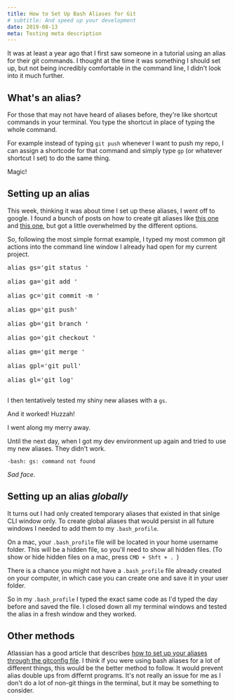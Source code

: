 ```yaml
---
title: How to Set Up Bash Aliases for Git
# subtitle: And speed up your development
date: 2019-08-13
meta: Testing meta description
---
```


It was at least a year ago that I first saw someone in a tutorial using an alias for their git commands. I thought at the time it was something I should set up, but not being incredibly comfortable in the command line, I didn't look into it much further.

## What's an alias?

For those that may not have heard of aliases before, they're like shortcut commands in your terminal. You type the shortcut in place of typing the whole command.

For example instead of typing `git push` whenever I want to push my repo, I can assign a shortcode for that command and simply type `gp` (or whatever shortcut I set) to do the same thing.

Magic!

## Setting up an alias

This week, thinking it was about time I set up these aliases, I went off to google. I found a bunch of posts on how to create git aliases like [this one](https://stackoverflow.com/questions/2553786/how-do-i-alias-commands-in-git) and [this one](https://githowto.com/aliases), but got a little overwhelmed by the different options. 

So, following the most simple format example, I typed my most common git actions into the command line window I already had open for my current project.
 

<pre>
<span class="green">alias</span> gs='git status '

<span class="green">alias</span> ga='git add '

<span class="green">alias</span> gc='git commit -m '

<span class="green">alias</span> gp='git push'

<span class="green">alias</span> gb='git branch '

<span class="green">alias</span> go='git checkout '

<span class="green">alias</span> gm='git merge '

<span class="green">alias</span> gpl='git pull'

<span class="green">alias</span> gl='git log'

</pre>

I then tentatively tested my shiny new aliases with a `gs`. 

And it worked! Huzzah! 

I went along my merry away. 

Until the next day, when I got my dev environment up again and tried to use my new aliases. They didn't work.

    -bash: gs: command not found

_Sad face_.


## Setting up an alias _globally_

It turns out I had only created temporary aliases that existed in that sinlge CLI window only. To create global aliases that would persist in all future windows I needed to add them to my `.bash_profile`.

On a mac, your `.bash_profile` file will be located in your home username folder. This will be a hidden file, so you'll need to show all hidden files. (To show or hide hidden files on a mac, press `CMD + Shft + . `)

There is a chance you might not have a `.bash_profile` file already created on your computer, in which case you can create one and save it in your user folder.

So in my `.bash_profile` I typed the exact same code as I'd typed the day before and saved the file. I closed down all my terminal windows and tested the alias in a fresh window and they worked.  

 
## Other methods

Atlassian has a good article that describes [how to set up your aliases through the gitconfig file](https://www.atlassian.com/git/tutorials/git-alias). I think if you were using bash aliases for a lot of different things, this would be the better method to follow. It would prevent alias double ups from differnt programs. It's not really an issue for me as I don't do a lot of non-git things in the terminal, but it may be something to consider. 